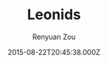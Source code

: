 ---
title: Leonids
github: 'https://github.com/renyuanz/leonids'
demo: 'http://renyuanz.github.io/leonids'
author: Renyuan Zou
ssg:
  - Jekyll
cms:
  - No Cms
date: 2015-08-22T20:45:38.000Z
github_branch: master
description: A simple and clean two columns Jekyll theme.
stale: false
---